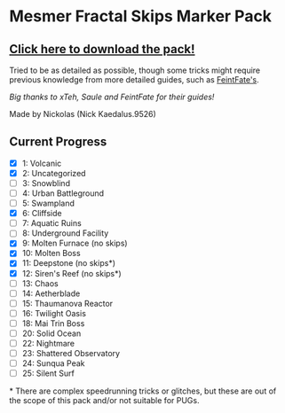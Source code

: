 # Mesmer Fractal Skips Marker Pack

## **[Click here to download the pack!](https://github.com/Kaedalus/Mesmer-Fractal-Skips/releases/latest/download/MesmerFractalSkips.taco)**

Tried to be as detailed as possible, though some tricks might require previous knowledge from more detailed guides, such as [FeintFate's](https://www.youtube.com/watch?v=4ZqZbggL_0o).

*Big thanks to xTeh, Saule and FeintFate for their guides!*

Made by Nickolas (Nick Kaedalus.9526)

## Current Progress

- [x] 1: Volcanic
- [x] 2: Uncategorized
- [ ] 3: Snowblind
- [ ] 4: Urban Battleground
- [ ] 5: Swampland
- [x] 6: Cliffside
- [ ] 7: Aquatic Ruins
- [ ] 8: Underground Facility
- [x] 9: Molten Furnace (no skips)
- [x] 10: Molten Boss
- [x] 11: Deepstone (no skips*)
- [x] 12: Siren's Reef (no skips*)
- [ ] 13: Chaos
- [ ] 14: Aetherblade
- [ ] 15: Thaumanova Reactor
- [ ] 16: Twilight Oasis
- [ ] 18: Mai Trin Boss
- [ ] 20: Solid Ocean
- [ ] 22: Nightmare
- [ ] 23: Shattered Observatory
- [ ] 24: Sunqua Peak
- [ ] 25: Silent Surf

\* There are complex speedrunning tricks or glitches, but these are out of the scope of this pack and/or not suitable for PUGs.
